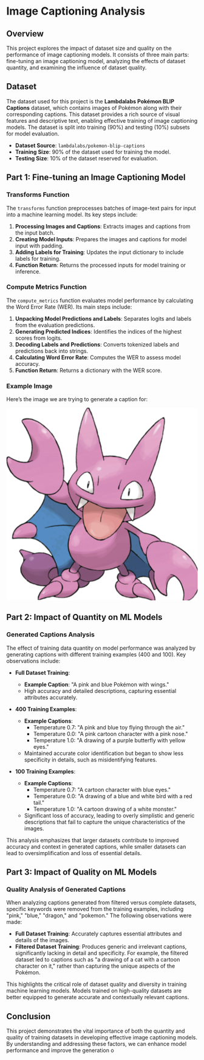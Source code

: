 # Image Captioning Analysis

## Overview

This project explores the impact of dataset size and quality on the performance of image captioning models. It consists of three main parts: fine-tuning an image captioning model, analyzing the effects of dataset quantity, and examining the influence of dataset quality.

## Dataset

The dataset used for this project is the **Lambdalabs Pokémon BLIP Captions** dataset, which contains images of Pokémon along with their corresponding captions. This dataset provides a rich source of visual features and descriptive text, enabling effective training of image captioning models. The dataset is split into training (90%) and testing (10%) subsets for model evaluation.

- **Dataset Source**: `lambdalabs/pokemon-blip-captions`
- **Training Size**: 90% of the dataset used for training the model.
- **Testing Size**: 10% of the dataset reserved for evaluation.

## Part 1: Fine-tuning an Image Captioning Model

### Transforms Function

The `transforms` function preprocesses batches of image-text pairs for input into a machine learning model. Its key steps include:

1. **Processing Images and Captions**: Extracts images and captions from the input batch.
2. **Creating Model Inputs**: Prepares the images and captions for model input with padding.
3. **Adding Labels for Training**: Updates the input dictionary to include labels for training.
4. **Function Return**: Returns the processed inputs for model training or inference.

### Compute Metrics Function

The `compute_metrics` function evaluates model performance by calculating the Word Error Rate (WER). Its main steps include:

1. **Unpacking Model Predictions and Labels**: Separates logits and labels from the evaluation predictions.
2. **Generating Predicted Indices**: Identifies the indices of the highest scores from logits.
3. **Decoding Labels and Predictions**: Converts tokenized labels and predictions back into strings.
4. **Calculating Word Error Rate**: Computes the WER to assess model accuracy.
5. **Function Return**: Returns a dictionary with the WER score.

### Example Image

Here’s the image we are trying to generate a caption for:

![PokemonPic](PokemonPic.png)


## Part 2: Impact of Quantity on ML Models

### Generated Captions Analysis

The effect of training data quantity on model performance was analyzed by generating captions with different training examples (400 and 100). Key observations include:

- **Full Dataset Training**: 
  - **Example Caption**: "A pink and blue Pokémon with wings."
  - High accuracy and detailed descriptions, capturing essential attributes accurately.

- **400 Training Examples**: 
  - **Example Captions**:
    - Temperature 0.7: "A pink and blue toy flying through the air."
    - Temperature 0.0: "A pink cartoon character with a pink nose."
    - Temperature 1.0: "A drawing of a purple butterfly with yellow eyes."
  - Maintained accurate color identification but began to show less specificity in details, such as misidentifying features.

- **100 Training Examples**: 
  - **Example Captions**:
    - Temperature 0.7: "A cartoon character with blue eyes."
    - Temperature 0.0: "A drawing of a blue and white bird with a red tail."
    - Temperature 1.0: "A cartoon drawing of a white monster."
  - Significant loss of accuracy, leading to overly simplistic and generic descriptions that fail to capture the unique characteristics of the images.

This analysis emphasizes that larger datasets contribute to improved accuracy and context in generated captions, while smaller datasets can lead to oversimplification and loss of essential details.


## Part 3: Impact of Quality on ML Models

### Quality Analysis of Generated Captions

When analyzing captions generated from filtered versus complete datasets, specific keywords were removed from the training examples, including "pink," "blue," "dragon," and "pokemon." The following observations were made:

- **Full Dataset Training**: Accurately captures essential attributes and details of the images.
- **Filtered Dataset Training**: Produces generic and irrelevant captions, significantly lacking in detail and specificity. For example, the filtered dataset led to captions such as "a drawing of a cat with a cartoon character on it," rather than capturing the unique aspects of the Pokémon.

This highlights the critical role of dataset quality and diversity in training machine learning models. Models trained on high-quality datasets are better equipped to generate accurate and contextually relevant captions.

## Conclusion

This project demonstrates the vital importance of both the quantity and quality of training datasets in developing effective image captioning models. By understanding and addressing these factors, we can enhance model performance and improve the generation o
